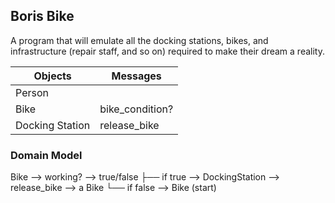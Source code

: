 ## Boris Bike
A program that will emulate all the docking stations, bikes, and infrastructure (repair staff, and so on) required to make their dream a reality.

Objects | Messages
-------- | -------
Person |
Bike | bike_condition?
Docking Station | release_bike

### Domain Model
Bike --> working? --> true/false
├── if true --> DockingStation --> release_bike --> a Bike
└── if false --> Bike (start)
